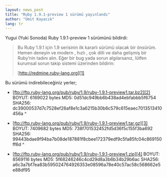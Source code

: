 ```yaml
---
layout: news_post
title: "Ruby 1.9.1-preview 1 sürümü yayınlandı"
author: "Ümit Kayacık"
lang: tr
---
```


Yugui (Yuki Sonoda) Ruby 1.9.1-preview 1 sürümünü bildirdi:

> Bu Ruby 1.9.1 için 1.9 serisinin ilk kararlı sürümü olacak bir
> önsürüm. Hemen deneyin ve modern , hızlı , çok dilli ve daha gelişmiş
> bir Ruby’nin tadını alın.
> Eğer bir bug yada sorun algılarsanız, lütfen kurumsal sorun takip
> sistemi üzerinden bildirin:
> 
> [http://redmine.ruby-lang.org][1]

Bu sürümü indirebileceğiniz yerler;

* [ftp://ftp.ruby-lang.org/pub/ruby/1.9/ruby-1.9.1-preview1.tar.bz2][2]
  BOYUT: 6169022 bytes MD5: 0d51dc949bb6b438ad4ebfabbb5f6754 SHA256:
  dc39000537d7c7528ef26af8e1c3a6215b30b6c579c615eaec7013513410456a
^

* [ftp://ftp.ruby-lang.org/pub/ruby/1.9/ruby-1.9.1-preview1.tar.gz][3]
  BOYUT: 7409682 bytes MD5: 738f701532452fd5d36f5c155f3ba692 SHA256:
  99443bdae9f94ba7b08de187881f8cbee172379edf9c5fa85fc04c869150ff6d
^

* [ftp://ftp.ruby-lang.org/pub/ruby/1.9/ruby-1.9.1-preview1.zip][4]
  BOYUT: 8569116 bytes MD5: 5f68246246c4cd29d8a3b6b34b29b6ac SHA256:
  a6c3a7bf7ea83b595024764926353e08596a78e40c57ac58c568662e5e88df95



[1]: http://redmine.ruby-lang.org
[2]: ftp://ftp.ruby-lang.org/pub/ruby/1.9/ruby-1.9.1-preview1.tar.bz2
[3]: ftp://ftp.ruby-lang.org/pub/ruby/1.9/ruby-1.9.1-preview1.tar.gz
[4]: ftp://ftp.ruby-lang.org/pub/ruby/1.9/ruby-1.9.1-preview1.zip
